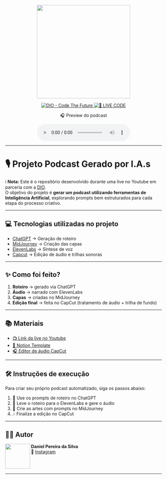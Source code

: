 <p align="center"> 
  <img src="./assets/cover.png" width="300" />
</p>

<p align="center"> 
  <a href="https://dio.me/">
    <img src="https://img.shields.io/badge/DIO-Code_The_Future-28DA77?logo=youtube" alt="DIO - Code The Future">
  </a>
  <a href="https://dio.me/">
    <img src="https://img.shields.io/badge/🔴_LIVE_CODE-FF5E72" alt="🔴 LIVE CODE">
  </a>
</p>

<p align="center"> 🎧 Preview do podcast </p>

<div align="center"> 
  <audio src="output/podcast_editado.MP3" controls title="Podcast editado"></audio> 
</div>

---

# 🎙️ Projeto Podcast Gerado por I.A.s  

ℹ️ **Nota:** Este é o repositório desenvolvido durante uma live no Youtube em parceria com a [DIO](https://dio.me).  
O objetivo do projeto é **gerar um podcast utilizando ferramentas de Inteligência Artificial**, explorando prompts bem estruturados para cada etapa do processo criativo.  

---

## 💻 Tecnologias utilizadas no projeto  
- [ChatGPT](https://chat.openai.com/) → Geração de roteiro  
- [MidJourney](https://www.midjourney.com/app/) → Criação das capas  
- [ElevenLabs](https://beta.elevenlabs.io/) → Síntese de voz  
- [Capcut](https://www.capcut.com/pt-br/) → Edição de áudio e trilhas sonoras  

---

## ✨ Como foi feito?  
1. **Roteiro** → gerado via ChatGPT  
2. **Áudio** → narrado com ElevenLabs  
3. **Capas** → criadas no MidJourney  
4. **Edição final** → feita no CapCut (tratamento de áudio + trilha de fundo)  

---

## 📚 Materiais  
- [📺 Link da live no Youtube](https://www.youtube.com)  
- [📄 Notion Template](https://helpful-jump-17b.notion.site/PAS-Podcast-AI-Studio-210489e15d7a4a73b743bb159e45d06f?pvs=4)  
- [🎧 Editor de áudio CapCut](https://www.capcut.com/editor)  

---

## 🛠️ Instruções de execução  
Para criar seu próprio podcast automatizado, siga os passos abaixo:  

1. 🤖 Use os prompts de roteiro no ChatGPT  
2. 🎤 Leve o roteiro para o ElevenLabs e gere o áudio  
3. 🎨 Crie as artes com prompts no MidJourney  
4. 🎶 Finalize a edição no CapCut  

---

## 👨‍💻 Autor  

<p>
  <img align="left" margin="10" width="80" src="https://avatars.githubusercontent.com/u/00000000?v=4" />
</p>

**Daniel Pereira da Silva**  
🔗 [Instagram](https://www.instagram.com/dael_p1reira/)  

<br/><br/>

---

